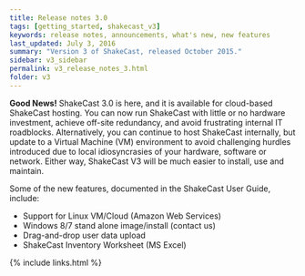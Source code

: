 ```yaml
---
title: Release notes 3.0
tags: [getting_started, shakecast_v3]
keywords: release notes, announcements, what's new, new features
last_updated: July 3, 2016
summary: "Version 3 of ShakeCast, released October 2015."
sidebar: v3_sidebar
permalink: v3_release_notes_3.html
folder: v3
---
```


 **Good News!** ShakeCast 3.0 is here, and it is available for cloud-based ShakeCast hosting. You can now run ShakeCast with little or no hardware investment, achieve off-site redundancy, and avoid frustrating internal IT roadblocks. Alternatively, you can continue to host ShakeCast internally, but update to a Virtual Machine (VM) environment to avoid challenging hurdles introduced due to local idiosyncrasies of your hardware, software or network. Either way, ShakeCast V3 will be much easier to install, use and maintain.

Some of the new features, documented in the ShakeCast User Guide, include:

-    Support for Linux VM/Cloud (Amazon Web Services)
-    Windows 8/7 stand alone image/install (contact us)
-    Drag-and-drop user data upload
-    ShakeCast Inventory Worksheet (MS Excel)


{% include links.html %}
